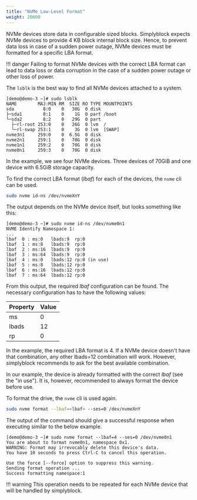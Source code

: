 ```yaml
---
title: "NVMe Low-Level Format"
weight: 20600
---
```


NVMe devices store data in configurable sized blocks. Simplyblock expects NVMe devices to provide 4 KB block internal
block size. Hence, to prevent data loss in case of a sudden power outage, NVMe devices must be formatted for a
specific LBA format.

!!! danger
    Failing to format NVMe devices with the correct LBA format can lead to data loss or data corruption in the case
    of a sudden power outage or other loss of power.

The `lsblk` is the best way to find all NVMe devices attached to a system.

```plain title="Example output of lsblk"
[demo@demo-3 ~]# sudo lsblk
NAME        MAJ:MIN RM  SIZE RO TYPE MOUNTPOINTS
sda           8:0    0   30G  0 disk
├─sda1        8:1    0    1G  0 part /boot
└─sda2        8:2    0   29G  0 part
  ├─rl-root 253:0    0   26G  0 lvm  /
  └─rl-swap 253:1    0    3G  0 lvm  [SWAP]
nvme3n1     259:0    0  6.5G  0 disk
nvme2n1     259:1    0   70G  0 disk
nvme1n1     259:2    0   70G  0 disk
nvme0n1     259:3    0   70G  0 disk
```

In the example, we see four NVMe devices. Three devices of 70GiB and one device with 6.5GiB storage capacity.

To find the correct LBA format (_lbaf_) for each of the devices, the `nvme` cli can be used.

```bash title="Show NVMe namespace information"
sudo nvme id-ns /dev/nvmeXnY
```

The output depends on the NVMe device itself, but looks something like this:

```plain title="Example output of NVMe namespace information"
[demo@demo-3 ~]# sudo nvme id-ns /dev/nvme0n1
NVME Identify Namespace 1:
...
lbaf  0 : ms:0   lbads:9  rp:0
lbaf  1 : ms:8   lbads:9  rp:0
lbaf  2 : ms:16  lbads:9  rp:0
lbaf  3 : ms:64  lbads:9  rp:0
lbaf  4 : ms:0   lbads:12 rp:0 (in use)
lbaf  5 : ms:8   lbads:12 rp:0
lbaf  6 : ms:16  lbads:12 rp:0
lbaf  7 : ms:64  lbads:12 rp:0
```

From this output, the required _lbaf_ configuration can be found. The necessary configuration has to have the following
values:

| Property | Value |
|----------|-------|
| ms       | 0     |
| lbads    | 12    |
| rp       | 0     |

In the example, the required LBA format is 4. If a NVMe device doesn't have that combination, any other lbads=12
combination will work. However, simplyblock recommends to ask for the best available combination.

In our example, the device is already formatted with the correct _lbaf_ (see the "in use"). It is, however,
recommended to always format the device before use.

To format the drive, the `nvme` cli is used again.

```bash title="Formatting the NVMe device"
sudo nvme format --lbaf=<lbaf> --ses=0 /dev/nvmeXnY
```

The output of the command should give a successful response when executing similar to the below example.

```plain title="Example output of NVMe device formatting"
[demo@demo-3 ~]# sudo nvme format --lbaf=4 --ses=0 /dev/nvme0n1
You are about to format nvme0n1, namespace 0x1.
WARNING: Format may irrevocably delete this device's data.
You have 10 seconds to press Ctrl-C to cancel this operation.

Use the force [--force] option to suppress this warning.
Sending format operation ...
Success formatting namespace:1
```

!!! warning
    This operation needs to be repeated for each NVMe device that will be handled by simplyblock.
